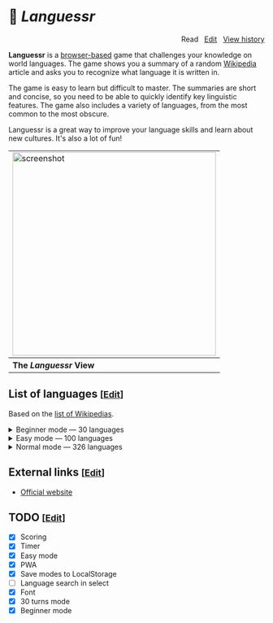 # 📖 *Languessr*

<p align="right">
  Read&nbsp;&nbsp;
  <a href="https://github.com/xiupos/languessr/edit/main/README.md">Edit</a>&nbsp;&nbsp;
  <a href="https://github.com/xiupos/languessr/commits/main/README.md">View history</a>
</p>

**Languessr** is a [browser-based](https://en.wikipedia.org/wiki/Browser_game) game that challenges your knowledge on world languages. The game shows you a summary of a random [Wikipedia](https://en.wikipedia.org/wiki/Wikipedia) article and asks you to recognize what language it is written in.

The game is easy to learn but difficult to master. The summaries are short and concise, so you need to be able to quickly identify key linguistic features. The game also includes a variety of languages, from the most common to the most obscure.

Languessr is a great way to improve your language skills and learn about new cultures. It's also a lot of fun!

<div align="right">
  <table>
    <tbody>
      <tr>
        <td>
          <img width="400" src="https://github.com/xiupos/languessr/assets/26175482/b6619851-5849-4a68-a53d-aaeb40e3efba" alt="screenshot">
        </td>
      </tr>
      <tr>
        <th align="left">The <i>Languessr</i> View</th>
      </tr>
    </tbody>
  </table>
</div>

## List of languages <small>[<a href="https://github.com/xiupos/languessr/edit/main/README.md">Edit</a>]</small>

Based on the [list of Wikipedias](https://meta.wikimedia.org/wiki/List_of_Wikipedias).

<details>
<summary>Beginner mode — 30 languages</summary>

Top 30 most written languages by active users. (Dec. 30, 2023)

| Code | Name (en) | Name (local) |
| --- | --- | --- |
| [ar](https://ar.wikipedia.org/wiki/العربية) | Arabic | العربية |
| [bn](https://bn.wikipedia.org/wiki/বাংলা) | Bangla | বাংলা |
| [ca](https://ca.wikipedia.org/wiki/català) | Catalan | català |
| [cs](https://cs.wikipedia.org/wiki/čeština) | Czech | čeština |
| [de](https://de.wikipedia.org/wiki/Deutsch) | German | Deutsch |
| [el](https://el.wikipedia.org/wiki/Ελληνικά) | Greek | Ελληνικά |
| [en](https://en.wikipedia.org/wiki/English) | English | English |
| [es](https://es.wikipedia.org/wiki/español) | Spanish | español |
| [fa](https://fa.wikipedia.org/wiki/فارسی) | Persian | فارسی |
| [fi](https://fi.wikipedia.org/wiki/suomi) | Finnish | suomi |
| [fr](https://fr.wikipedia.org/wiki/français) | French | français |
| [he](https://he.wikipedia.org/wiki/עברית) | Hebrew | עברית |
| [hi](https://hi.wikipedia.org/wiki/हिन्दी) | Hindi | हिन्दी |
| [hu](https://hu.wikipedia.org/wiki/magyar) | Hungarian | magyar |
| [id](https://id.wikipedia.org/wiki/Bahasa_Indonesia) | Indonesian | Bahasa Indonesia |
| [it](https://it.wikipedia.org/wiki/italiano) | Italian | italiano |
| [ja](https://ja.wikipedia.org/wiki/日本語) | Japanese | 日本語 |
| [ko](https://ko.wikipedia.org/wiki/한국어) | Korean | 한국어 |
| [nl](https://nl.wikipedia.org/wiki/Nederlands) | Dutch | Nederlands |
| [no](https://no.wikipedia.org/wiki/norsk) | Norwegian | norsk |
| [pl](https://pl.wikipedia.org/wiki/polski) | Polish | polski |
| [pt](https://pt.wikipedia.org/wiki/português) | Portuguese | português |
| [ru](https://ru.wikipedia.org/wiki/русский) | Russian | русский |
| [simple](https://simple.wikipedia.org/wiki/Simple_English) | Simple English | Simple English |
| [sv](https://sv.wikipedia.org/wiki/svenska) | Swedish | svenska |
| [th](https://th.wikipedia.org/wiki/ไทย) | Thai | ไทย |
| [tr](https://tr.wikipedia.org/wiki/Türkçe) | Turkish | Türkçe |
| [uk](https://uk.wikipedia.org/wiki/українська) | Ukrainian | українська |
| [vi](https://vi.wikipedia.org/wiki/Tiếng_Việt) | Vietnamese | Tiếng Việt |
| [zh](https://zh.wikipedia.org/wiki/中文) | Chinese | 中文 |
</details>

<details>
<summary>Easy mode — 100 languages</summary>

Top 100 most written languages by active users. (Dec. 30, 2023)

| Code | Name (en) | Name (local) |
| --- | --- | --- |
| [af](https://af.wikipedia.org/wiki/Afrikaans) | Afrikaans | Afrikaans |
| [als](https://als.wikipedia.org/wiki/Alemannisch) | Alemannic | Alemannisch |
| [ar](https://ar.wikipedia.org/wiki/العربية) | Arabic | العربية |
| [arz](https://arz.wikipedia.org/wiki/مصرى) | Egyptian Arabic | مصرى |
| [as](https://as.wikipedia.org/wiki/অসমীয়া) | Assamese | অসমীয়া |
| [ast](https://ast.wikipedia.org/wiki/asturianu) | Asturian | asturianu |
| [az](https://az.wikipedia.org/wiki/azərbaycanca) | Azerbaijani | azərbaycanca |
| [azb](https://azb.wikipedia.org/wiki/تۆرکجه) | South Azerbaijani | تۆرکجه |
| [ba](https://ba.wikipedia.org/wiki/башҡортса) | Bashkir | башҡортса |
| [be](https://be.wikipedia.org/wiki/беларуская) | Belarusian | беларуская |
| [be-tarask](https://be-tarask.wikipedia.org/wiki/беларуская_(тарашкевіца)) | Belarusian (Taraškievica orthography) | беларуская (тарашкевіца) |
| [bg](https://bg.wikipedia.org/wiki/български) | Bulgarian | български |
| [bn](https://bn.wikipedia.org/wiki/বাংলা) | Bangla | বাংলা |
| [br](https://br.wikipedia.org/wiki/brezhoneg) | Breton | brezhoneg |
| [bs](https://bs.wikipedia.org/wiki/bosanski) | Bosnian | bosanski |
| [ca](https://ca.wikipedia.org/wiki/català) | Catalan | català |
| [ceb](https://ceb.wikipedia.org/wiki/Cebuano) | Cebuano | Cebuano |
| [ckb](https://ckb.wikipedia.org/wiki/کوردی) | Central Kurdish | کوردی |
| [cs](https://cs.wikipedia.org/wiki/čeština) | Czech | čeština |
| [cy](https://cy.wikipedia.org/wiki/Cymraeg) | Welsh | Cymraeg |
| [da](https://da.wikipedia.org/wiki/dansk) | Danish | dansk |
| [de](https://de.wikipedia.org/wiki/Deutsch) | German | Deutsch |
| [el](https://el.wikipedia.org/wiki/Ελληνικά) | Greek | Ελληνικά |
| [en](https://en.wikipedia.org/wiki/English) | English | English |
| [eo](https://eo.wikipedia.org/wiki/Esperanto) | Esperanto | Esperanto |
| [es](https://es.wikipedia.org/wiki/español) | Spanish | español |
| [et](https://et.wikipedia.org/wiki/eesti) | Estonian | eesti |
| [eu](https://eu.wikipedia.org/wiki/euskara) | Basque | euskara |
| [fa](https://fa.wikipedia.org/wiki/فارسی) | Persian | فارسی |
| [fi](https://fi.wikipedia.org/wiki/suomi) | Finnish | suomi |
| [fr](https://fr.wikipedia.org/wiki/français) | French | français |
| [fy](https://fy.wikipedia.org/wiki/Frysk) | Western Frisian | Frysk |
| [ga](https://ga.wikipedia.org/wiki/Gaeilge) | Irish | Gaeilge |
| [gl](https://gl.wikipedia.org/wiki/galego) | Galician | galego |
| [ha](https://ha.wikipedia.org/wiki/Hausa) | Hausa | Hausa |
| [he](https://he.wikipedia.org/wiki/עברית) | Hebrew | עברית |
| [hi](https://hi.wikipedia.org/wiki/हिन्दी) | Hindi | हिन्दी |
| [hr](https://hr.wikipedia.org/wiki/hrvatski) | Croatian | hrvatski |
| [hu](https://hu.wikipedia.org/wiki/magyar) | Hungarian | magyar |
| [hy](https://hy.wikipedia.org/wiki/հայերեն) | Armenian | հայերեն |
| [id](https://id.wikipedia.org/wiki/Bahasa_Indonesia) | Indonesian | Bahasa Indonesia |
| [is](https://is.wikipedia.org/wiki/íslenska) | Icelandic | íslenska |
| [it](https://it.wikipedia.org/wiki/italiano) | Italian | italiano |
| [ja](https://ja.wikipedia.org/wiki/日本語) | Japanese | 日本語 |
| [jv](https://jv.wikipedia.org/wiki/Jawa) | Javanese | Jawa |
| [ka](https://ka.wikipedia.org/wiki/ქართული) | Georgian | ქართული |
| [kk](https://kk.wikipedia.org/wiki/қазақша) | Kazakh | қазақша |
| [kn](https://kn.wikipedia.org/wiki/ಕನ್ನಡ) | Kannada | ಕನ್ನಡ |
| [ko](https://ko.wikipedia.org/wiki/한국어) | Korean | 한국어 |
| [ku](https://ku.wikipedia.org/wiki/kurdî) | Kurdish | kurdî |
| [ky](https://ky.wikipedia.org/wiki/кыргызча) | Kyrgyz | кыргызча |
| [la](https://la.wikipedia.org/wiki/Latina) | Latin | Latina |
| [lb](https://lb.wikipedia.org/wiki/Lëtzebuergesch) | Luxembourgish | Lëtzebuergesch |
| [lt](https://lt.wikipedia.org/wiki/lietuvių) | Lithuanian | lietuvių |
| [lv](https://lv.wikipedia.org/wiki/latviešu) | Latvian | latviešu |
| [min](https://min.wikipedia.org/wiki/Minangkabau) | Minangkabau | Minangkabau |
| [mk](https://mk.wikipedia.org/wiki/македонски) | Macedonian | македонски |
| [ml](https://ml.wikipedia.org/wiki/മലയാളം) | Malayalam | മലയാളം |
| [mn](https://mn.wikipedia.org/wiki/монгол) | Mongolian | монгол |
| [mr](https://mr.wikipedia.org/wiki/मराठी) | Marathi | मराठी |
| [ms](https://ms.wikipedia.org/wiki/Bahasa_Melayu) | Malay | Bahasa Melayu |
| [my](https://my.wikipedia.org/wiki/မြန်မာဘာသာ) | Burmese | မြန်မာဘာသာ |
| [ne](https://ne.wikipedia.org/wiki/नेपाली) | Nepali | नेपाली |
| [nl](https://nl.wikipedia.org/wiki/Nederlands) | Dutch | Nederlands |
| [nn](https://nn.wikipedia.org/wiki/norsk_nynorsk) | Norwegian Nynorsk | norsk nynorsk |
| [no](https://no.wikipedia.org/wiki/norsk) | Norwegian | norsk |
| [oc](https://oc.wikipedia.org/wiki/occitan) | Occitan | occitan |
| [pa](https://pa.wikipedia.org/wiki/ਪੰਜਾਬੀ) | Punjabi | ਪੰਜਾਬੀ |
| [pl](https://pl.wikipedia.org/wiki/polski) | Polish | polski |
| [pt](https://pt.wikipedia.org/wiki/português) | Portuguese | português |
| [ro](https://ro.wikipedia.org/wiki/română) | Romanian | română |
| [ru](https://ru.wikipedia.org/wiki/русский) | Russian | русский |
| [sa](https://sa.wikipedia.org/wiki/संस्कृतम्) | Sanskrit | संस्कृतम् |
| [sco](https://sco.wikipedia.org/wiki/Scots) | Scots | Scots |
| [sh](https://sh.wikipedia.org/wiki/srpskohrvatski) | Serbo-Croatian | srpskohrvatski / српскохрватски |
| [si](https://si.wikipedia.org/wiki/සිංහල) | Sinhala | සිංහල |
| [simple](https://simple.wikipedia.org/wiki/Simple_English) | Simple English | Simple English |
| [sk](https://sk.wikipedia.org/wiki/slovenčina) | Slovak | slovenčina |
| [sl](https://sl.wikipedia.org/wiki/slovenščina) | Slovenian | slovenščina |
| [so](https://so.wikipedia.org/wiki/Soomaaliga) | Somali | Soomaaliga |
| [sq](https://sq.wikipedia.org/wiki/shqip) | Albanian | shqip |
| [sr](https://sr.wikipedia.org/wiki/српски) | Serbian | српски / srpski |
| [sv](https://sv.wikipedia.org/wiki/svenska) | Swedish | svenska |
| [sw](https://sw.wikipedia.org/wiki/Kiswahili) | Swahili | Kiswahili |
| [ta](https://ta.wikipedia.org/wiki/தமிழ்) | Tamil | தமிழ் |
| [te](https://te.wikipedia.org/wiki/తెలుగు) | Telugu | తెలుగు |
| [tg](https://tg.wikipedia.org/wiki/тоҷикӣ) | Tajik | тоҷикӣ |
| [th](https://th.wikipedia.org/wiki/ไทย) | Thai | ไทย |
| [tl](https://tl.wikipedia.org/wiki/Tagalog) | Tagalog | Tagalog |
| [tr](https://tr.wikipedia.org/wiki/Türkçe) | Turkish | Türkçe |
| [tt](https://tt.wikipedia.org/wiki/татарча) | Tatar | татарча / tatarça |
| [uk](https://uk.wikipedia.org/wiki/українська) | Ukrainian | українська |
| [ur](https://ur.wikipedia.org/wiki/اردو) | Urdu | اردو |
| [uz](https://uz.wikipedia.org/wiki/oʻzbekcha) | Uzbek | oʻzbekcha / ўзбекча |
| [vi](https://vi.wikipedia.org/wiki/Tiếng_Việt) | Vietnamese | Tiếng Việt |
| [war](https://war.wikipedia.org/wiki/Winaray) | Waray | Winaray |
| [yo](https://yo.wikipedia.org/wiki/Yorùbá) | Yoruba | Yorùbá |
| [zh](https://zh.wikipedia.org/wiki/中文) | Chinese | 中文 |
| [zh-min-nan](https://zh-min-nan.wikipedia.org/wiki/Bân-lâm-gú) | Min Nan Chinese | Bân-lâm-gú |
| [zh-yue](https://zh-yue.wikipedia.org/wiki/粵語) | Cantonese | 粵語 |
</details>

<details>
<summary>Normal mode — 326 languages</summary>

All languages. (Dec. 30, 2023)


| Code | Name (en) | Name (local) |
| --- | --- | --- |
| [ab](https://ab.wikipedia.org/wiki/аԥсшәа) | Abkhazian | аԥсшәа |
| [ace](https://ace.wikipedia.org/wiki/Acèh) | Achinese | Acèh |
| [ady](https://ady.wikipedia.org/wiki/адыгабзэ) | Adyghe | адыгабзэ |
| [af](https://af.wikipedia.org/wiki/Afrikaans) | Afrikaans | Afrikaans |
| [als](https://als.wikipedia.org/wiki/Alemannisch) | Alemannic | Alemannisch |
| [alt](https://alt.wikipedia.org/wiki/алтай_тил) | Southern Altai | алтай тил |
| [am](https://am.wikipedia.org/wiki/አማርኛ) | Amharic | አማርኛ |
| [ami](https://ami.wikipedia.org/wiki/Pangcah) | Amis | Pangcah |
| [an](https://an.wikipedia.org/wiki/aragonés) | Aragonese | aragonés |
| [ang](https://ang.wikipedia.org/wiki/Ænglisc) | Old English | Ænglisc |
| [anp](https://anp.wikipedia.org/wiki/अंगिका) | Angika | अंगिका |
| [ar](https://ar.wikipedia.org/wiki/العربية) | Arabic | العربية |
| [arc](https://arc.wikipedia.org/wiki/ܐܪܡܝܐ) | Aramaic | ܐܪܡܝܐ |
| [ary](https://ary.wikipedia.org/wiki/الدارجة) | Moroccan Arabic | الدارجة |
| [arz](https://arz.wikipedia.org/wiki/مصرى) | Egyptian Arabic | مصرى |
| [as](https://as.wikipedia.org/wiki/অসমীয়া) | Assamese | অসমীয়া |
| [ast](https://ast.wikipedia.org/wiki/asturianu) | Asturian | asturianu |
| [atj](https://atj.wikipedia.org/wiki/Atikamekw) | Atikamekw | Atikamekw |
| [av](https://av.wikipedia.org/wiki/авар) | Avaric | авар |
| [avk](https://avk.wikipedia.org/wiki/Kotava) | Kotava | Kotava |
| [awa](https://awa.wikipedia.org/wiki/अवधी) | Awadhi | अवधी |
| [ay](https://ay.wikipedia.org/wiki/Aymar_aru) | Aymara | Aymar aru |
| [az](https://az.wikipedia.org/wiki/azərbaycanca) | Azerbaijani | azərbaycanca |
| [azb](https://azb.wikipedia.org/wiki/تۆرکجه) | South Azerbaijani | تۆرکجه |
| [ba](https://ba.wikipedia.org/wiki/башҡортса) | Bashkir | башҡортса |
| [ban](https://ban.wikipedia.org/wiki/Basa_Bali) | Balinese | Basa Bali |
| [bar](https://bar.wikipedia.org/wiki/Boarisch) | Bavarian | Boarisch |
| [bat-smg](https://bat-smg.wikipedia.org/wiki/žemaitėška) | Samogitian | žemaitėška |
| [bbc](https://bbc.wikipedia.org/wiki/Batak_Toba) | Batak Toba | Batak Toba |
| [bcl](https://bcl.wikipedia.org/wiki/Bikol_Central) | Central Bikol | Bikol Central |
| [be](https://be.wikipedia.org/wiki/беларуская) | Belarusian | беларуская |
| [be-tarask](https://be-tarask.wikipedia.org/wiki/беларуская_(тарашкевіца)) | Belarusian (Taraškievica orthography) | беларуская (тарашкевіца) |
| [bg](https://bg.wikipedia.org/wiki/български) | Bulgarian | български |
| [bh](https://bh.wikipedia.org/wiki/भोजपुरी) | Bhojpuri | भोजपुरी |
| [bi](https://bi.wikipedia.org/wiki/Bislama) | Bislama | Bislama |
| [bjn](https://bjn.wikipedia.org/wiki/Banjar) | Banjar | Banjar |
| [blk](https://blk.wikipedia.org/wiki/ပအိုဝ်ႏဘာႏသာႏ) | Pa'O | ပအိုဝ်ႏဘာႏသာႏ |
| [bm](https://bm.wikipedia.org/wiki/bamanankan) | Bambara | bamanankan |
| [bn](https://bn.wikipedia.org/wiki/বাংলা) | Bangla | বাংলা |
| [bo](https://bo.wikipedia.org/wiki/བོད་ཡིག) | Tibetan | བོད་ཡིག |
| [bpy](https://bpy.wikipedia.org/wiki/বিষ্ণুপ্রিয়া_মণিপুরী) | Bishnupriya | বিষ্ণুপ্রিয়া মণিপুরী |
| [br](https://br.wikipedia.org/wiki/brezhoneg) | Breton | brezhoneg |
| [bs](https://bs.wikipedia.org/wiki/bosanski) | Bosnian | bosanski |
| [bug](https://bug.wikipedia.org/wiki/Basa_Ugi) | Buginese | Basa Ugi |
| [bxr](https://bxr.wikipedia.org/wiki/буряад) | Russia Buriat | буряад |
| [ca](https://ca.wikipedia.org/wiki/català) | Catalan | català |
| [cbk-zam](https://cbk-zam.wikipedia.org/wiki/Chavacano_de_Zamboanga) | Chavacano | Chavacano de Zamboanga |
| [cdo](https://cdo.wikipedia.org/wiki/閩東語) | Min Dong Chinese | 閩東語 / Mìng-dĕ̤ng-ngṳ̄ |
| [ce](https://ce.wikipedia.org/wiki/нохчийн) | Chechen | нохчийн |
| [ceb](https://ceb.wikipedia.org/wiki/Cebuano) | Cebuano | Cebuano |
| [ch](https://ch.wikipedia.org/wiki/Chamoru) | Chamorro | Chamoru |
| [chr](https://chr.wikipedia.org/wiki/ᏣᎳᎩ) | Cherokee | ᏣᎳᎩ |
| [chy](https://chy.wikipedia.org/wiki/Tsetsêhestâhese) | Cheyenne | Tsetsêhestâhese |
| [ckb](https://ckb.wikipedia.org/wiki/کوردی) | Central Kurdish | کوردی |
| [co](https://co.wikipedia.org/wiki/corsu) | Corsican | corsu |
| [cr](https://cr.wikipedia.org/wiki/Nēhiyawēwin) | Cree | Nēhiyawēwin / ᓀᐦᐃᔭᐍᐏᐣ |
| [crh](https://crh.wikipedia.org/wiki/qırımtatarca) | Crimean Tatar | qırımtatarca |
| [cs](https://cs.wikipedia.org/wiki/čeština) | Czech | čeština |
| [csb](https://csb.wikipedia.org/wiki/kaszëbsczi) | Kashubian | kaszëbsczi |
| [cu](https://cu.wikipedia.org/wiki/словѣньскъ) | Church Slavic | словѣньскъ / ⰔⰎⰑⰂⰡⰐⰠⰔⰍⰟ |
| [cv](https://cv.wikipedia.org/wiki/чӑвашла) | Chuvash | чӑвашла |
| [cy](https://cy.wikipedia.org/wiki/Cymraeg) | Welsh | Cymraeg |
| [da](https://da.wikipedia.org/wiki/dansk) | Danish | dansk |
| [dag](https://dag.wikipedia.org/wiki/dagbanli) | Dagbani | dagbanli |
| [de](https://de.wikipedia.org/wiki/Deutsch) | German | Deutsch |
| [dga](https://dga.wikipedia.org/wiki/Dagaare) | Dagaare | Dagaare |
| [din](https://din.wikipedia.org/wiki/Thuɔŋjäŋ) | Dinka | Thuɔŋjäŋ |
| [diq](https://diq.wikipedia.org/wiki/Zazaki) | Zazaki | Zazaki |
| [dsb](https://dsb.wikipedia.org/wiki/dolnoserbski) | Lower Sorbian | dolnoserbski |
| [dty](https://dty.wikipedia.org/wiki/डोटेली) | Doteli | डोटेली |
| [dv](https://dv.wikipedia.org/wiki/ދިވެހިބަސް) | Divehi | ދިވެހިބަސް |
| [dz](https://dz.wikipedia.org/wiki/ཇོང་ཁ) | Dzongkha | ཇོང་ཁ |
| [ee](https://ee.wikipedia.org/wiki/eʋegbe) | Ewe | eʋegbe |
| [el](https://el.wikipedia.org/wiki/Ελληνικά) | Greek | Ελληνικά |
| [eml](https://eml.wikipedia.org/wiki/emiliàn_e_rumagnòl) | Emiliano-Romagnolo | emiliàn e rumagnòl |
| [en](https://en.wikipedia.org/wiki/English) | English | English |
| [eo](https://eo.wikipedia.org/wiki/Esperanto) | Esperanto | Esperanto |
| [es](https://es.wikipedia.org/wiki/español) | Spanish | español |
| [et](https://et.wikipedia.org/wiki/eesti) | Estonian | eesti |
| [eu](https://eu.wikipedia.org/wiki/euskara) | Basque | euskara |
| [ext](https://ext.wikipedia.org/wiki/estremeñu) | Extremaduran | estremeñu |
| [fa](https://fa.wikipedia.org/wiki/فارسی) | Persian | فارسی |
| [fat](https://fat.wikipedia.org/wiki/mfantse) | Fanti | mfantse |
| [ff](https://ff.wikipedia.org/wiki/Fulfulde) | Fula | Fulfulde |
| [fi](https://fi.wikipedia.org/wiki/suomi) | Finnish | suomi |
| [fiu-vro](https://fiu-vro.wikipedia.org/wiki/võro) | Võro | võro |
| [fj](https://fj.wikipedia.org/wiki/Na_Vosa_Vakaviti) | Fijian | Na Vosa Vakaviti |
| [fo](https://fo.wikipedia.org/wiki/føroyskt) | Faroese | føroyskt |
| [fon](https://fon.wikipedia.org/wiki/fɔ̀ngbè) | Fon | fɔ̀ngbè |
| [fr](https://fr.wikipedia.org/wiki/français) | French | français |
| [frp](https://frp.wikipedia.org/wiki/arpetan) | Arpitan | arpetan |
| [frr](https://frr.wikipedia.org/wiki/Nordfriisk) | Northern Frisian | Nordfriisk |
| [fur](https://fur.wikipedia.org/wiki/furlan) | Friulian | furlan |
| [fy](https://fy.wikipedia.org/wiki/Frysk) | Western Frisian | Frysk |
| [ga](https://ga.wikipedia.org/wiki/Gaeilge) | Irish | Gaeilge |
| [gag](https://gag.wikipedia.org/wiki/Gagauz) | Gagauz | Gagauz |
| [gan](https://gan.wikipedia.org/wiki/贛語) | Gan Chinese | 贛語 |
| [gcr](https://gcr.wikipedia.org/wiki/kriyòl_gwiyannen) | Guianan Creole | kriyòl gwiyannen |
| [gd](https://gd.wikipedia.org/wiki/Gàidhlig) | Scottish Gaelic | Gàidhlig |
| [gl](https://gl.wikipedia.org/wiki/galego) | Galician | galego |
| [glk](https://glk.wikipedia.org/wiki/گیلکی) | Gilaki | گیلکی |
| [gn](https://gn.wikipedia.org/wiki/Avañe'ẽ) | Guarani | Avañe'ẽ |
| [gom](https://gom.wikipedia.org/wiki/गोंयची_कोंकणी) | Goan Konkani | गोंयची कोंकणी / Gõychi Konknni |
| [gor](https://gor.wikipedia.org/wiki/Bahasa_Hulontalo) | Gorontalo | Bahasa Hulontalo |
| [got](https://got.wikipedia.org/wiki/𐌲𐌿𐍄𐌹𐍃𐌺) | Gothic | 𐌲𐌿𐍄𐌹𐍃𐌺 |
| [gpe](https://gpe.wikipedia.org/wiki/Ghanaian_Pidgin) | Ghanaian Pidgin | Ghanaian Pidgin |
| [gu](https://gu.wikipedia.org/wiki/ગુજરાતી) | Gujarati | ગુજરાતી |
| [guc](https://guc.wikipedia.org/wiki/wayuunaiki) | Wayuu | wayuunaiki |
| [gur](https://gur.wikipedia.org/wiki/farefare) | Frafra | farefare |
| [guw](https://guw.wikipedia.org/wiki/gungbe) | Gun | gungbe |
| [gv](https://gv.wikipedia.org/wiki/Gaelg) | Manx | Gaelg |
| [ha](https://ha.wikipedia.org/wiki/Hausa) | Hausa | Hausa |
| [hak](https://hak.wikipedia.org/wiki/客家語/Hak-kâ-ngî) | Hakka Chinese | 客家語/Hak-kâ-ngî |
| [haw](https://haw.wikipedia.org/wiki/Hawaiʻi) | Hawaiian | Hawaiʻi |
| [he](https://he.wikipedia.org/wiki/עברית) | Hebrew | עברית |
| [hi](https://hi.wikipedia.org/wiki/हिन्दी) | Hindi | हिन्दी |
| [hif](https://hif.wikipedia.org/wiki/Fiji_Hindi) | Fiji Hindi | Fiji Hindi |
| [hr](https://hr.wikipedia.org/wiki/hrvatski) | Croatian | hrvatski |
| [hsb](https://hsb.wikipedia.org/wiki/hornjoserbsce) | Upper Sorbian | hornjoserbsce |
| [ht](https://ht.wikipedia.org/wiki/Kreyòl_ayisyen) | Haitian Creole | Kreyòl ayisyen |
| [hu](https://hu.wikipedia.org/wiki/magyar) | Hungarian | magyar |
| [hy](https://hy.wikipedia.org/wiki/հայերեն) | Armenian | հայերեն |
| [hyw](https://hyw.wikipedia.org/wiki/Արեւմտահայերէն) | Western Armenian | Արեւմտահայերէն |
| [ia](https://ia.wikipedia.org/wiki/interlingua) | Interlingua | interlingua |
| [id](https://id.wikipedia.org/wiki/Bahasa_Indonesia) | Indonesian | Bahasa Indonesia |
| [ie](https://ie.wikipedia.org/wiki/Interlingue) | Interlingue | Interlingue |
| [ig](https://ig.wikipedia.org/wiki/Igbo) | Igbo | Igbo |
| [ik](https://ik.wikipedia.org/wiki/Iñupiatun) | Inupiaq | Iñupiatun |
| [ilo](https://ilo.wikipedia.org/wiki/Ilokano) | Iloko | Ilokano |
| [inh](https://inh.wikipedia.org/wiki/гӀалгӀай) | Ingush | гӀалгӀай |
| [io](https://io.wikipedia.org/wiki/Ido) | Ido | Ido |
| [is](https://is.wikipedia.org/wiki/íslenska) | Icelandic | íslenska |
| [it](https://it.wikipedia.org/wiki/italiano) | Italian | italiano |
| [iu](https://iu.wikipedia.org/wiki/ᐃᓄᒃᑎᑐᑦ) | Inuktitut | ᐃᓄᒃᑎᑐᑦ / inuktitut |
| [ja](https://ja.wikipedia.org/wiki/日本語) | Japanese | 日本語 |
| [jam](https://jam.wikipedia.org/wiki/Patois) | Jamaican Creole English | Patois |
| [jbo](https://jbo.wikipedia.org/wiki/la_.lojban.) | Lojban | la .lojban. |
| [jv](https://jv.wikipedia.org/wiki/Jawa) | Javanese | Jawa |
| [ka](https://ka.wikipedia.org/wiki/ქართული) | Georgian | ქართული |
| [kaa](https://kaa.wikipedia.org/wiki/Qaraqalpaqsha) | Kara-Kalpak | Qaraqalpaqsha |
| [kab](https://kab.wikipedia.org/wiki/Taqbaylit) | Kabyle | Taqbaylit |
| [kbd](https://kbd.wikipedia.org/wiki/адыгэбзэ) | Kabardian | адыгэбзэ |
| [kbp](https://kbp.wikipedia.org/wiki/Kabɩyɛ) | Kabiye | Kabɩyɛ |
| [kcg](https://kcg.wikipedia.org/wiki/Tyap) | Tyap | Tyap |
| [kg](https://kg.wikipedia.org/wiki/Kongo) | Kongo | Kongo |
| [ki](https://ki.wikipedia.org/wiki/Gĩkũyũ) | Kikuyu | Gĩkũyũ |
| [kk](https://kk.wikipedia.org/wiki/қазақша) | Kazakh | қазақша |
| [kl](https://kl.wikipedia.org/wiki/kalaallisut) | Kalaallisut | kalaallisut |
| [km](https://km.wikipedia.org/wiki/ភាសាខ្មែរ) | Khmer | ភាសាខ្មែរ |
| [kn](https://kn.wikipedia.org/wiki/ಕನ್ನಡ) | Kannada | ಕನ್ನಡ |
| [ko](https://ko.wikipedia.org/wiki/한국어) | Korean | 한국어 |
| [koi](https://koi.wikipedia.org/wiki/перем_коми) | Komi-Permyak | перем коми |
| [krc](https://krc.wikipedia.org/wiki/къарачай-малкъар) | Karachay-Balkar | къарачай-малкъар |
| [ks](https://ks.wikipedia.org/wiki/कॉशुर) | Kashmiri | कॉशुर / کٲشُر |
| [ksh](https://ksh.wikipedia.org/wiki/Ripoarisch) | Colognian | Ripoarisch |
| [ku](https://ku.wikipedia.org/wiki/kurdî) | Kurdish | kurdî |
| [kv](https://kv.wikipedia.org/wiki/коми) | Komi | коми |
| [kw](https://kw.wikipedia.org/wiki/kernowek) | Cornish | kernowek |
| [ky](https://ky.wikipedia.org/wiki/кыргызча) | Kyrgyz | кыргызча |
| [la](https://la.wikipedia.org/wiki/Latina) | Latin | Latina |
| [lad](https://lad.wikipedia.org/wiki/Ladino) | Ladino | Ladino |
| [lb](https://lb.wikipedia.org/wiki/Lëtzebuergesch) | Luxembourgish | Lëtzebuergesch |
| [lbe](https://lbe.wikipedia.org/wiki/лакку) | Lak | лакку |
| [lez](https://lez.wikipedia.org/wiki/лезги) | Lezghian | лезги |
| [lfn](https://lfn.wikipedia.org/wiki/Lingua_Franca_Nova) | Lingua Franca Nova | Lingua Franca Nova |
| [lg](https://lg.wikipedia.org/wiki/Luganda) | Ganda | Luganda |
| [li](https://li.wikipedia.org/wiki/Limburgs) | Limburgish | Limburgs |
| [lij](https://lij.wikipedia.org/wiki/Ligure) | Ligurian | Ligure |
| [lld](https://lld.wikipedia.org/wiki/Ladin) | Ladin | Ladin |
| [lmo](https://lmo.wikipedia.org/wiki/lombard) | Lombard | lombard |
| [ln](https://ln.wikipedia.org/wiki/lingála) | Lingala | lingála |
| [lo](https://lo.wikipedia.org/wiki/ລາວ) | Lao | ລາວ |
| [lt](https://lt.wikipedia.org/wiki/lietuvių) | Lithuanian | lietuvių |
| [ltg](https://ltg.wikipedia.org/wiki/latgaļu) | Latgalian | latgaļu |
| [lv](https://lv.wikipedia.org/wiki/latviešu) | Latvian | latviešu |
| [mad](https://mad.wikipedia.org/wiki/Madhurâ) | Madurese | Madhurâ |
| [mai](https://mai.wikipedia.org/wiki/मैथिली) | Maithili | मैथिली |
| [map-bms](https://map-bms.wikipedia.org/wiki/Basa_Banyumasan) | Basa Banyumasan | Basa Banyumasan |
| [mdf](https://mdf.wikipedia.org/wiki/мокшень) | Moksha | мокшень |
| [mg](https://mg.wikipedia.org/wiki/Malagasy) | Malagasy | Malagasy |
| [mhr](https://mhr.wikipedia.org/wiki/олык_марий) | Eastern Mari | олык марий |
| [mi](https://mi.wikipedia.org/wiki/Māori) | Māori | Māori |
| [min](https://min.wikipedia.org/wiki/Minangkabau) | Minangkabau | Minangkabau |
| [mk](https://mk.wikipedia.org/wiki/македонски) | Macedonian | македонски |
| [ml](https://ml.wikipedia.org/wiki/മലയാളം) | Malayalam | മലയാളം |
| [mn](https://mn.wikipedia.org/wiki/монгол) | Mongolian | монгол |
| [mni](https://mni.wikipedia.org/wiki/ꯃꯤꯇꯩ_ꯂꯣꯟ) | Manipuri | ꯃꯤꯇꯩ ꯂꯣꯟ |
| [mnw](https://mnw.wikipedia.org/wiki/ဘာသာ_မန်) | Mon | ဘာသာ မန် |
| [mr](https://mr.wikipedia.org/wiki/मराठी) | Marathi | मराठी |
| [mrj](https://mrj.wikipedia.org/wiki/кырык_мары) | Western Mari | кырык мары |
| [ms](https://ms.wikipedia.org/wiki/Bahasa_Melayu) | Malay | Bahasa Melayu |
| [mt](https://mt.wikipedia.org/wiki/Malti) | Maltese | Malti |
| [mwl](https://mwl.wikipedia.org/wiki/Mirandés) | Mirandese | Mirandés |
| [my](https://my.wikipedia.org/wiki/မြန်မာဘာသာ) | Burmese | မြန်မာဘာသာ |
| [myv](https://myv.wikipedia.org/wiki/эрзянь) | Erzya | эрзянь |
| [mzn](https://mzn.wikipedia.org/wiki/مازِرونی) | Mazanderani | مازِرونی |
| [nah](https://nah.wikipedia.org/wiki/Nāhuatl) | Nāhuatl | Nāhuatl |
| [nap](https://nap.wikipedia.org/wiki/Napulitano) | Neapolitan | Napulitano |
| [nds](https://nds.wikipedia.org/wiki/Plattdüütsch) | Low German | Plattdüütsch |
| [nds-nl](https://nds-nl.wikipedia.org/wiki/Nedersaksies) | Low Saxon | Nedersaksies |
| [ne](https://ne.wikipedia.org/wiki/नेपाली) | Nepali | नेपाली |
| [new](https://new.wikipedia.org/wiki/नेपाल_भाषा) | Newari | नेपाल भाषा |
| [nia](https://nia.wikipedia.org/wiki/Li_Niha) | Nias | Li Niha |
| [nl](https://nl.wikipedia.org/wiki/Nederlands) | Dutch | Nederlands |
| [nn](https://nn.wikipedia.org/wiki/norsk_nynorsk) | Norwegian Nynorsk | norsk nynorsk |
| [no](https://no.wikipedia.org/wiki/norsk) | Norwegian | norsk |
| [nov](https://nov.wikipedia.org/wiki/Novial) | Novial | Novial |
| [nqo](https://nqo.wikipedia.org/wiki/ߒߞߏ) | N’Ko | ߒߞߏ |
| [nrm](https://nrm.wikipedia.org/wiki/Nouormand) | Norman | Nouormand |
| [nso](https://nso.wikipedia.org/wiki/Sesotho_sa_Leboa) | Northern Sotho | Sesotho sa Leboa |
| [nv](https://nv.wikipedia.org/wiki/Diné_bizaad) | Navajo | Diné bizaad |
| [ny](https://ny.wikipedia.org/wiki/Chi-Chewa) | Nyanja | Chi-Chewa |
| [oc](https://oc.wikipedia.org/wiki/occitan) | Occitan | occitan |
| [olo](https://olo.wikipedia.org/wiki/livvinkarjala) | Livvi-Karelian | livvinkarjala |
| [om](https://om.wikipedia.org/wiki/Oromoo) | Oromo | Oromoo |
| [or](https://or.wikipedia.org/wiki/ଓଡ଼ିଆ) | Odia | ଓଡ଼ିଆ |
| [os](https://os.wikipedia.org/wiki/ирон) | Ossetic | ирон |
| [pa](https://pa.wikipedia.org/wiki/ਪੰਜਾਬੀ) | Punjabi | ਪੰਜਾਬੀ |
| [pag](https://pag.wikipedia.org/wiki/Pangasinan) | Pangasinan | Pangasinan |
| [pam](https://pam.wikipedia.org/wiki/Kapampangan) | Pampanga | Kapampangan |
| [pap](https://pap.wikipedia.org/wiki/Papiamentu) | Papiamento | Papiamentu |
| [pcd](https://pcd.wikipedia.org/wiki/Picard) | Picard | Picard |
| [pcm](https://pcm.wikipedia.org/wiki/Naijá) | Nigerian Pidgin | Naijá |
| [pdc](https://pdc.wikipedia.org/wiki/Deitsch) | Pennsylvania German | Deitsch |
| [pfl](https://pfl.wikipedia.org/wiki/Pälzisch) | Palatine German | Pälzisch |
| [pi](https://pi.wikipedia.org/wiki/पालि) | Pali | पालि |
| [pih](https://pih.wikipedia.org/wiki/Norfuk) | Norfuk / Pitkern | Norfuk / Pitkern |
| [pl](https://pl.wikipedia.org/wiki/polski) | Polish | polski |
| [pms](https://pms.wikipedia.org/wiki/Piemontèis) | Piedmontese | Piemontèis |
| [pnb](https://pnb.wikipedia.org/wiki/پنجابی) | Western Punjabi | پنجابی |
| [pnt](https://pnt.wikipedia.org/wiki/Ποντιακά) | Pontic | Ποντιακά |
| [ps](https://ps.wikipedia.org/wiki/پښتو) | Pashto | پښتو |
| [pt](https://pt.wikipedia.org/wiki/português) | Portuguese | português |
| [pwn](https://pwn.wikipedia.org/wiki/pinayuanan) | Paiwan | pinayuanan |
| [qu](https://qu.wikipedia.org/wiki/Runa_Simi) | Quechua | Runa Simi |
| [rm](https://rm.wikipedia.org/wiki/rumantsch) | Romansh | rumantsch |
| [rmy](https://rmy.wikipedia.org/wiki/romani_čhib) | Vlax Romani | romani čhib |
| [rn](https://rn.wikipedia.org/wiki/ikirundi) | Rundi | ikirundi |
| [ro](https://ro.wikipedia.org/wiki/română) | Romanian | română |
| [roa-rup](https://roa-rup.wikipedia.org/wiki/armãneashti) | Aromanian | armãneashti |
| [roa-tara](https://roa-tara.wikipedia.org/wiki/tarandíne) | Tarantino | tarandíne |
| [ru](https://ru.wikipedia.org/wiki/русский) | Russian | русский |
| [rue](https://rue.wikipedia.org/wiki/русиньскый) | Rusyn | русиньскый |
| [rw](https://rw.wikipedia.org/wiki/Ikinyarwanda) | Kinyarwanda | Ikinyarwanda |
| [sa](https://sa.wikipedia.org/wiki/संस्कृतम्) | Sanskrit | संस्कृतम् |
| [sah](https://sah.wikipedia.org/wiki/саха_тыла) | Yakut | саха тыла |
| [sat](https://sat.wikipedia.org/wiki/ᱥᱟᱱᱛᱟᱲᱤ) | Santali | ᱥᱟᱱᱛᱟᱲᱤ |
| [sc](https://sc.wikipedia.org/wiki/sardu) | Sardinian | sardu |
| [scn](https://scn.wikipedia.org/wiki/sicilianu) | Sicilian | sicilianu |
| [sco](https://sco.wikipedia.org/wiki/Scots) | Scots | Scots |
| [sd](https://sd.wikipedia.org/wiki/سنڌي) | Sindhi | سنڌي |
| [se](https://se.wikipedia.org/wiki/davvisámegiella) | Northern Sami | davvisámegiella |
| [sg](https://sg.wikipedia.org/wiki/Sängö) | Sango | Sängö |
| [sh](https://sh.wikipedia.org/wiki/srpskohrvatski) | Serbo-Croatian | srpskohrvatski / српскохрватски |
| [shi](https://shi.wikipedia.org/wiki/Taclḥit) | Tachelhit | Taclḥit |
| [shn](https://shn.wikipedia.org/wiki/ၽႃႇသႃႇတႆး) | Shan | ၽႃႇသႃႇတႆး |
| [si](https://si.wikipedia.org/wiki/සිංහල) | Sinhala | සිංහල |
| [simple](https://simple.wikipedia.org/wiki/Simple_English) | Simple English | Simple English |
| [sk](https://sk.wikipedia.org/wiki/slovenčina) | Slovak | slovenčina |
| [skr](https://skr.wikipedia.org/wiki/سرائیکی) | Saraiki | سرائیکی |
| [sl](https://sl.wikipedia.org/wiki/slovenščina) | Slovenian | slovenščina |
| [sm](https://sm.wikipedia.org/wiki/Gagana_Samoa) | Samoan | Gagana Samoa |
| [smn](https://smn.wikipedia.org/wiki/anarâškielâ) | Inari Sami | anarâškielâ |
| [sn](https://sn.wikipedia.org/wiki/chiShona) | Shona | chiShona |
| [so](https://so.wikipedia.org/wiki/Soomaaliga) | Somali | Soomaaliga |
| [sq](https://sq.wikipedia.org/wiki/shqip) | Albanian | shqip |
| [sr](https://sr.wikipedia.org/wiki/српски) | Serbian | српски / srpski |
| [srn](https://srn.wikipedia.org/wiki/Sranantongo) | Sranan Tongo | Sranantongo |
| [ss](https://ss.wikipedia.org/wiki/SiSwati) | Swati | SiSwati |
| [st](https://st.wikipedia.org/wiki/Sesotho) | Southern Sotho | Sesotho |
| [stq](https://stq.wikipedia.org/wiki/Seeltersk) | Saterland Frisian | Seeltersk |
| [su](https://su.wikipedia.org/wiki/Sunda) | Sundanese | Sunda |
| [sv](https://sv.wikipedia.org/wiki/svenska) | Swedish | svenska |
| [sw](https://sw.wikipedia.org/wiki/Kiswahili) | Swahili | Kiswahili |
| [szl](https://szl.wikipedia.org/wiki/ślůnski) | Silesian | ślůnski |
| [szy](https://szy.wikipedia.org/wiki/Sakizaya) | Sakizaya | Sakizaya |
| [ta](https://ta.wikipedia.org/wiki/தமிழ்) | Tamil | தமிழ் |
| [tay](https://tay.wikipedia.org/wiki/Tayal) | Tayal | Tayal |
| [tcy](https://tcy.wikipedia.org/wiki/ತುಳು) | Tulu | ತುಳು |
| [te](https://te.wikipedia.org/wiki/తెలుగు) | Telugu | తెలుగు |
| [tet](https://tet.wikipedia.org/wiki/tetun) | Tetum | tetun |
| [tg](https://tg.wikipedia.org/wiki/тоҷикӣ) | Tajik | тоҷикӣ |
| [th](https://th.wikipedia.org/wiki/ไทย) | Thai | ไทย |
| [ti](https://ti.wikipedia.org/wiki/ትግርኛ) | Tigrinya | ትግርኛ |
| [tk](https://tk.wikipedia.org/wiki/Türkmençe) | Turkmen | Türkmençe |
| [tl](https://tl.wikipedia.org/wiki/Tagalog) | Tagalog | Tagalog |
| [tly](https://tly.wikipedia.org/wiki/tolışi) | Talysh | tolışi |
| [tn](https://tn.wikipedia.org/wiki/Setswana) | Tswana | Setswana |
| [to](https://to.wikipedia.org/wiki/lea_faka-Tonga) | Tongan | lea faka-Tonga |
| [tpi](https://tpi.wikipedia.org/wiki/Tok_Pisin) | Tok Pisin | Tok Pisin |
| [tr](https://tr.wikipedia.org/wiki/Türkçe) | Turkish | Türkçe |
| [trv](https://trv.wikipedia.org/wiki/Seediq) | Taroko | Seediq |
| [ts](https://ts.wikipedia.org/wiki/Xitsonga) | Tsonga | Xitsonga |
| [tt](https://tt.wikipedia.org/wiki/татарча) | Tatar | татарча / tatarça |
| [tum](https://tum.wikipedia.org/wiki/chiTumbuka) | Tumbuka | chiTumbuka |
| [tw](https://tw.wikipedia.org/wiki/Twi) | Twi | Twi |
| [ty](https://ty.wikipedia.org/wiki/reo_tahiti) | Tahitian | reo tahiti |
| [tyv](https://tyv.wikipedia.org/wiki/тыва_дыл) | Tuvinian | тыва дыл |
| [udm](https://udm.wikipedia.org/wiki/удмурт) | Udmurt | удмурт |
| [ug](https://ug.wikipedia.org/wiki/ئۇيغۇرچە) | Uyghur | ئۇيغۇرچە / Uyghurche |
| [uk](https://uk.wikipedia.org/wiki/українська) | Ukrainian | українська |
| [ur](https://ur.wikipedia.org/wiki/اردو) | Urdu | اردو |
| [uz](https://uz.wikipedia.org/wiki/oʻzbekcha) | Uzbek | oʻzbekcha / ўзбекча |
| [ve](https://ve.wikipedia.org/wiki/Tshivenda) | Venda | Tshivenda |
| [vec](https://vec.wikipedia.org/wiki/vèneto) | Venetian | vèneto |
| [vep](https://vep.wikipedia.org/wiki/vepsän_kel’) | Veps | vepsän kel’ |
| [vi](https://vi.wikipedia.org/wiki/Tiếng_Việt) | Vietnamese | Tiếng Việt |
| [vls](https://vls.wikipedia.org/wiki/West-Vlams) | West Flemish | West-Vlams |
| [vo](https://vo.wikipedia.org/wiki/Volapük) | Volapük | Volapük |
| [wa](https://wa.wikipedia.org/wiki/walon) | Walloon | walon |
| [war](https://war.wikipedia.org/wiki/Winaray) | Waray | Winaray |
| [wo](https://wo.wikipedia.org/wiki/Wolof) | Wolof | Wolof |
| [wuu](https://wuu.wikipedia.org/wiki/吴语) | Wu Chinese | 吴语 |
| [xal](https://xal.wikipedia.org/wiki/хальмг) | Kalmyk | хальмг |
| [xh](https://xh.wikipedia.org/wiki/isiXhosa) | Xhosa | isiXhosa |
| [xmf](https://xmf.wikipedia.org/wiki/მარგალური) | Mingrelian | მარგალური |
| [yi](https://yi.wikipedia.org/wiki/ייִדיש) | Yiddish | ייִדיש |
| [yo](https://yo.wikipedia.org/wiki/Yorùbá) | Yoruba | Yorùbá |
| [za](https://za.wikipedia.org/wiki/Vahcuengh) | Zhuang | Vahcuengh |
| [zea](https://zea.wikipedia.org/wiki/Zeêuws) | Zeelandic | Zeêuws |
| [zgh](https://zgh.wikipedia.org/wiki/ⵜⴰⵎⴰⵣⵉⵖⵜ_ⵜⴰⵏⴰⵡⴰⵢⵜ) | Standard Moroccan Tamazight | ⵜⴰⵎⴰⵣⵉⵖⵜ ⵜⴰⵏⴰⵡⴰⵢⵜ |
| [zh](https://zh.wikipedia.org/wiki/中文) | Chinese | 中文 |
| [zh-classical](https://zh-classical.wikipedia.org/wiki/文言) | Literary Chinese | 文言 |
| [zh-min-nan](https://zh-min-nan.wikipedia.org/wiki/Bân-lâm-gú) | Min Nan Chinese | Bân-lâm-gú |
| [zh-yue](https://zh-yue.wikipedia.org/wiki/粵語) | Cantonese | 粵語 |
| [zu](https://zu.wikipedia.org/wiki/isiZulu) | Zulu | isiZulu |
</details>

## External links <small>[<a href="https://github.com/xiupos/languessr/edit/main/README.md">Edit</a>]</small>

- [Official website](https://languessr.xiupos.net/)

## TODO <small>[<a href="https://github.com/xiupos/languessr/edit/main/README.md">Edit</a>]</small>

- [x] Scoring
- [x] Timer
- [x] Easy mode
- [x] PWA
- [x] Save modes to LocalStorage
- [ ] Language search in select
- [x] Font
- [x] 30 turns mode
- [x] Beginner mode
